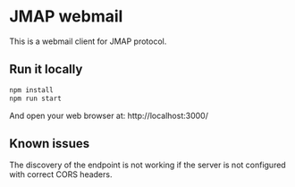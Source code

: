 # JMAP webmail

This is a webmail client for JMAP protocol.

## Run it locally

```sh
npm install
npm run start
```

And open your web browser at: http://localhost:3000/

## Known issues

The discovery of the endpoint is not working if the server is not configured with correct CORS headers.
